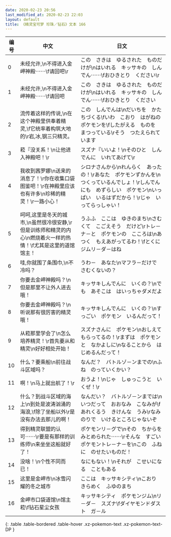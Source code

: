 ```yaml
---
date: 2020-02-23 20:56
last_modified_at: 2020-02-23 22:03
layout: default
title: 《精灵宝可梦 珍珠／钻石》文本 166
---
```

| 编号 | 中文 | 日文 |
| ---- | ---- | ---- |
| 0 | 未经允许,\n不得进入金岬神殿⋯⋯\f请回吧\r | この　さきは　ゆるされた　ものだけが\nはいれる　キッサキの　しんでん⋯⋯\fおひきとり　ください\r |
| 1 | 未经允许,\n不得进入金岬神殿⋯⋯\f请回吧 | この　さきは　ゆるされた　ものだけが\nはいれる　キッサキの　しんでん⋯⋯\fおひきとり　ください |
| 2 | 流传着这样的传说,\n在这个神殿里供奉着精灵,\f它统率着构筑大地的\r岩,冰,钢三只精灵。 | この　しんでんは\nだいちを　かたちづくる\fいわ　こおり　はがねの　ポケモンを\fしたがえる　ものを　まつっている\rそう　つたえられています |
| 3 | 菘『没关系！\n让他进入神殿吧！\r | スズナ『いいよ！\nそのひと　しんでんに　いれてあげて\r |
| 4 | 我收到茜罗娜\n送来的消息了！\r你在收集口袋图鉴吧！\r在神殿里应该也有许多\n珍稀的精灵！\r一路小心！ | シロナさんから\nれんらく　あったの！\rあなた　ポケモンずかんを\nつくっているんでしょ！\rしんでんにも　めずらしい　ポケモン\nいっぱい　いるはずだから！\rじゃ　いってらっしゃい！ |
| 5 | 呵呵,这里是冬天的城市,\n虽然很冷很安静,\r但是训练师和精灵的内心\n燃烧着火一样的热情！\f尤其是这里的道馆馆主！ | うふふ　ここは　ゆきのまち\nさむくて　こごえそう　だけど\rトレ－ナ－と　ポケモンの　こころは\nあつく　もえあがってるわ！\fとくに　ジムリ－ダ－はね |
| 6 | 哇,你就围了条围巾,\n不冷吗？ | うわ－　あなた\nマフラ－だけで　さむくないの？ |
| 7 | 你要去金岬神殿吗？\n但是那里不让外人进去哦！ | キッサキしんでんに　いくの？\nでも　あそこは　はいっちゃダメだよ |
| 8 | 你要去金岬神殿吗？\n听说那有很厉害的精灵哦！ | キッサキしんでんに　いくの？\nすっごい　ポケモン　いるんだって！ |
| 9 | 从菘那里学会了\n怎么培养精灵！\r首先要从和精灵\n好好相处开始！ | スズナさんに　ポケモン\nおしえて　もらってるの！\rまずは　ポケモンと　なかよしに\nなることから　はじめるんだって！ |
| 10 | 什么？要乘船\n前往战斗区域吗？ | なんだ？　バトルゾ－ンまでの\nふね　のっていくかい？ |
| 11 | 啊！\n马上就出航了！\r | おうよ！\nじゃ　しゅっこうと　いくぜ！\r |
| 12 | 什么？到战斗区域的海上\n到处是波涛汹涌的海浪,\f除了坐船以外\r是没有办法去那儿的啊！ | なんだい？　バトルゾ－ンまでは\nいつだって　おおなみ　こなみが\fあれくるう　きけんな　うみ\rなみのりで　いけるところじゃないぞ |
| 13 | 得到精灵联盟的认可⋯⋯\r要是有那样的训练师\n来坐坐这船就好了！ | ポケモンリ－グで\nその　ちからを　みとめられた⋯⋯\rそんな　すごい　ポケモントレ－ナ－を\nこの　ふねに　のせたいものだ！ |
| 14 | 没啥！\n个性不同而已！ | なにもない！\nそれが　こせいになる　こともある |
| 15 | 这里是金岬市\n冰雪闪耀的冬之城市 | ここは　キッサキシティ\nこおり　きらめく　ふゆのまち |
| 16 | 金岬市口袋道馆\n馆主　菘\f钻石星尘女孩 | キッサキシティ　ポケモンジム\nリ－ダ－　スズナ\fダイヤモンドダスト　ガ－ル |
{: .table .table-bordered .table-hover .xz-pokemon-text .xz-pokemon-text-DP }